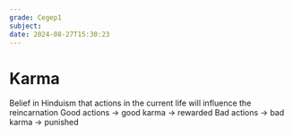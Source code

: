 ```yaml
---
grade: Cegep1
subject: 
date: 2024-08-27T15:30:23
---
```


# Karma

Belief in Hinduism that actions in the current life will influence the reincarnation 
Good actions -> good karma -> rewarded
Bad actions -> bad karma -> punished